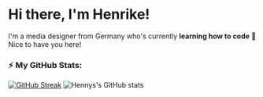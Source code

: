 # Hi there, I'm Henrike! 


I'm a media designer from Germany who's currently **learning how to code** 🌱 Nice to have you here! 

### ⚡️ My GitHub Stats: 
[![GitHub Streak](https://streak-stats.demolab.com/?user=HenrikeStahlhut&theme=vue)](https://git.io/streak-stats)
![Hennys's GitHub stats](https://github-readme-stats.vercel.app/api?username=HenrikeStahlhut&theme=vue&show_icons=true)

